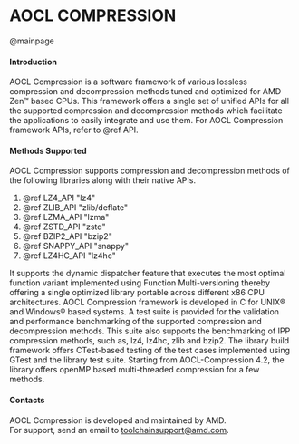 AOCL COMPRESSION
================
@mainpage

#### Introduction
AOCL Compression is a software framework of various lossless compression and
decompression methods tuned and optimized for AMD Zen™ based CPUs.
This framework offers a single set of unified APIs for all the supported
compression and decompression methods which facilitate the applications to
easily integrate and use them. For AOCL Compression framework APIs, refer to @ref API.

#### Methods Supported
AOCL Compression supports compression and decompression methods of the following libraries along with their native APIs.
1. @ref LZ4_API "lz4"
2. @ref ZLIB_API "zlib/deflate"
3. @ref LZMA_API "lzma"
4. @ref ZSTD_API "zstd"
5. @ref BZIP2_API "bzip2" 
6. @ref SNAPPY_API "snappy"
7. @ref LZ4HC_API "lz4hc"

It supports the dynamic dispatcher feature that executes the most optimal
function variant implemented using Function Multi-versioning thereby offering
a single optimized library portable across different x86 CPU architectures.
AOCL Compression framework is developed in C for UNIX® and Windows® based systems.
A test suite is provided for the validation and performance benchmarking
of the supported compression and decompression methods. This suite also
supports the benchmarking of IPP compression methods, such as, lz4, lz4hc, zlib and bzip2.
The library build framework offers CTest-based testing of the test cases
implemented using GTest and the library test suite. Starting from AOCL-Compression 4.2,
the library offers openMP based multi-threaded compression for a few methods.

#### Contacts

AOCL Compression is developed and maintained by AMD.<br>
For support, send an email to toolchainsupport@amd.com.
